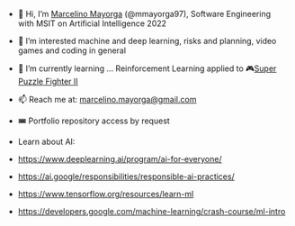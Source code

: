 - 👋 Hi, I’m [Marcelino Mayorga](https://www.linkedin.com/in/marcelinomayorga/) (@mmayorga97), Software Engineering with MSIT on Artificial Intelligence 2022
- 👀 I’m interested machine and deep learning, risks and planning, video games and coding in general
- 🌱 I’m currently learning ... Reinforcement Learning applied to 🎮[Super Puzzle Fighter II](https://en.wikipedia.org/wiki/Super_Puzzle_Fighter_II_Turbo)
- 📫 Reach me at: marcelino.mayorga@gmail.com
- 🎟️ Portfolio repository access by request


- Learn about AI:
-   https://www.deeplearning.ai/program/ai-for-everyone/
-   https://ai.google/responsibilities/responsible-ai-practices/
-   https://www.tensorflow.org/resources/learn-ml
-   https://developers.google.com/machine-learning/crash-course/ml-intro

<!---
mmayorga97/mmayorga97 is a ✨ special ✨ repository because its `README.md` (this file) appears on your GitHub profile.
You can click the Preview link to take a look at your changes.
--->
